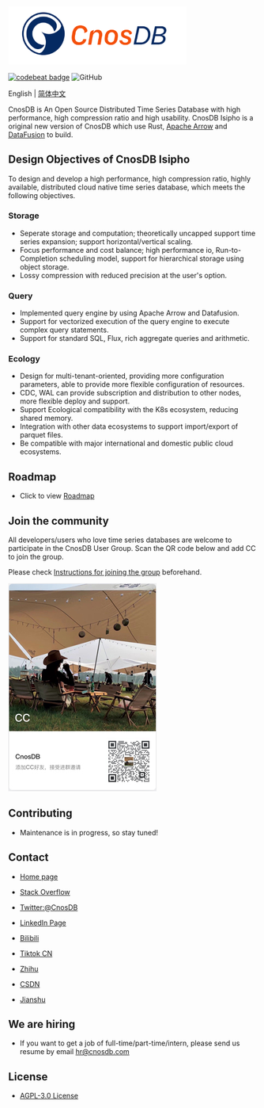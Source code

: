 
<img src="docs/source/_static/img/cnosdb_logo_white.svg" width="360"/>

<a href="https://codebeat.co/projects/github-com-cnosdatabase-cnosdb-main"><img alt="codebeat badge" src="https://codebeat.co/badges/23007af1-7b99-419c-81a8-7bfb6dac31b9" /></a>
![GitHub](https://img.shields.io/github/license/cnosdb/cnosdb)

English | [简体中文](./README_CN.md)

CnosDB is An Open Source Distributed Time Series Database with high performance, high compression ratio and high usability.
CnosDB Isipho is a original new version of CnosDB which use Rust, [Apache Arrow](https://arrow.apache.org/) and [DataFusion](https://github.com/apache/arrow-datafusion) to build.


## Design Objectives of CnosDB Isipho

To design and develop a high performance, high compression ratio, highly available, distributed cloud native time series database, which meets the following objectives.
### Storage
- Seperate storage and computation; theoretically uncapped support time series expansion; support horizontal/vertical scaling. 
- Focus performance and cost balance; high performance io, Run-to-Completion scheduling model, support for hierarchical storage using object storage.
- Lossy compression with reduced precision at the user's option.
### Query
- Implemented query engine by using Apache Arrow and Datafusion.
- Support for vectorized execution of the query engine to execute complex query statements.
- Support for standard SQL, Flux, rich aggregate queries and arithmetic.
### Ecology
- Design for multi-tenant-oriented, providing more configuration parameters, able to provide more flexible configuration of resources.
- CDC, WAL can provide subscription and distribution to other nodes, more flexible deploy and support.
- Support Ecological compatibility with the K8s ecosystem, reducing shared memory.
- Integration with other data ecosystems to support import/export of parquet files.
- Be compatible with major international and domestic public cloud ecosystems.

## Roadmap
- Click to view [Roadmap](docs/roadmap/ROADMAP.md)

## Join the community
All developers/users who love time series databases are welcome to participate in the CnosDB User Group. Scan the QR code below and add CC to join the group.

Please check [Instructions for joining the group](./docs/guidelines/CnosDBWeChatUserGroupGuidelines.md) beforehand.

<img src="docs/source/_static/img/u.jpg" width="300"/>

## Contributing

* Maintenance is in progress, so stay tuned!

## Contact

* [Home page](https://cnosdb.com)

* [Stack Overflow](https://stackoverflow.com/questions/tagged/cnosdb)

* [Twitter:@CnosDB](https://twitter.com/CnosDB)

* [LinkedIn Page](https://www.linkedin.com/company/cnosdb)

* [Bilibili](https://space.bilibili.com/36231559)

* [Tiktok CN](https://www.douyin.com/user/MS4wLjABAAAA6ua1UPmYWCcTl0AT0Lf1asILf9ogmj7J257KEq812csox9FBrAkxxKcok1GIzPMv)

* [Zhihu](https://www.zhihu.com/org/cnosdb)

* [CSDN](https://blog.csdn.net/CnosDB)

* [Jianshu](https://www.jianshu.com/u/745811688e9e)

## We are hiring
* If you want to get a job of full-time/part-time/intern, please send us resume by email hr@cnosdb.com

## License

* [AGPL-3.0 License](./LICENSE.md)